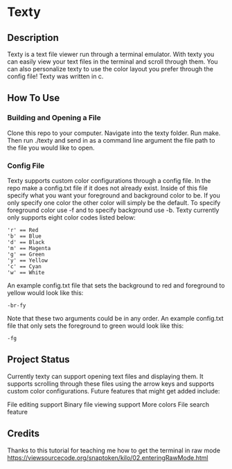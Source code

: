 # Texty

## Description
Texty is a text file viewer run through a terminal emulator. With texty you can easily view your text files in the
terminal and scroll through them. You can also personalize texty to use the color layout you prefer through the config file!
Texty was written in c.

## How To Use
### Building and Opening a File
Clone this repo to your computer. Navigate into the texty folder. Run make. Then run ./texty and send in as a command line
argument the file path to the file you would like to open. 
### Config File
Texty supports custom color configurations through a config file. In the repo make a config.txt file if it does not already exist.
Inside of this file specify what you want your foreground and background color to be. If you only specify one color the other color
will simply be the default. To specify foreground color use -f<your color code> and to specify background use -b<your color code>.
Texty currently only supports eight color codes listed below:
```
'r' == Red 
'b' == Blue 
'd' == Black 
'm' == Magenta 
'g' == Green 
'y' == Yellow 
'c' == Cyan 
'w' == White 
```
An example config.txt file that sets the background to red and foreground to yellow would look like this:
```
-br-fy
```
Note that these two arguments could be in any order. An example config.txt file that only sets the foreground to
green would look like this:
```
-fg
```
## Project Status
Currently texty can support opening text files and displaying them. It supports scrolling through these files using
the arrow keys and supports custom color configurations. Future features that might get added include:

File editing support
Binary file viewing support
More colors
File search feature

## Credits
Thanks to this tutorial for teaching me how to get the terminal in raw mode https://viewsourcecode.org/snaptoken/kilo/02.enteringRawMode.html
